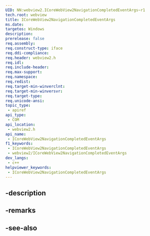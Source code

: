 ```yaml
---
UID: NN:webview2.ICoreWebView2NavigationCompletedEventArgs~r1
tech.root: webview
title: ICoreWebView2NavigationCompletedEventArgs
ms.date: 
targetos: Windows
description: 
prerelease: false
req.assembly: 
req.construct-type: iface
req.ddi-compliance: 
req.header: webview2.h
req.idl: 
req.include-header: 
req.max-support: 
req.namespace: 
req.redist: 
req.target-min-winverclnt: 
req.target-min-winversvr: 
req.target-type: 
req.unicode-ansi: 
topic_type:
 - apiref
api_type:
 - COM
api_location:
 - webview2.h
api_name:
 - ICoreWebView2NavigationCompletedEventArgs
f1_keywords:
 - ICoreWebView2NavigationCompletedEventArgs
 - webview2/ICoreWebView2NavigationCompletedEventArgs
dev_langs:
 - c++
helpviewer_keywords:
 - ICoreWebView2NavigationCompletedEventArgs
---
```


## -description

## -remarks

## -see-also

